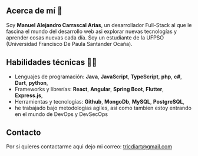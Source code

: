 ## Acerca de mí 🖖
Soy **Manuel Alejandro Carrascal Arias**, un desarrollador Full-Stack al que le fascina el mundo del desarrollo web asi explorar nuevas tecnologías y aprender cosas nuevas cada día. Soy un estudiante de la UFPSO (Universidad Francisco De Paula Santander Ocaña).

## Habilidades técnicas 👨‍💻
- Lenguajes de programación: **Java**, **JavaScript**, **TypeScript**, **php**, **c#**, **Dart**, **python**,
- Frameworks y librerías: **React**, **Angular**, **Spring Boot**, **Flutter**, **Express.js**,
- Herramientas y tecnologías: **Github**, **MongoDb**, **MySQL**, **PostgreSQL**,
- he trabajado bajo metodologias agiles, asi como tambien estoy entrando en el mundo de DevOps y DevSecOps

## Contacto
 Por si quieres contactarme aqui dejo mi correo: tricdiart@gmail.com

